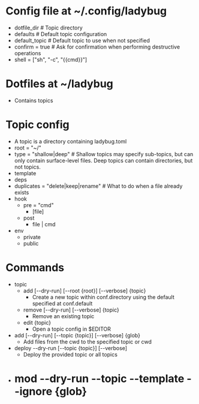 # Config file at ~/.config/ladybug

- dotfile_dir # Topic directory
- defaults # Default topic configuration
- default_topic # Default topic to use when not specified
- confirm = true # Ask for confirmation when performing destructive operations
- shell = ["sh", "-c", "{{cmd}}"]

# Dotfiles at ~/ladybug

- Contains topics

# Topic config

- A topic is a directory containing ladybug.toml
- root = "~/"
- type = "shallow|deep" # Shallow topics may specify sub-topics, but can only contain surface-level
  files. Deep topics can contain directories, but not topics.
- template
- deps
- duplicates = "delete|keep|rename" # What to do when a file already exists
- hook
  - pre = "cmd"
    - [file]
  - post
    - file | cmd
- env
  - private
  - public

# Commands

- topic
  - add [--dry-run] [--root {root}] [--verbose] {topic}
    - Create a new topic within conf.directory using the default specified at conf.default
  - remove [--dry-run] [--verbose] {topic}
    - Remove an existing topic
  - edit {topic}
    - Open a topic config in \$EDITOR
- add [--dry-run] [--topic {topic}] [--verbose] {glob}
  - Add files from the cwd to the specified topic or cwd
- deploy --dry-run [--topic {topic}] [--verbose]
  - Deploy the provided topic or all topics
- # mod --dry-run --topic --template --ignore {glob}
